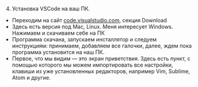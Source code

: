 4. Установка VSCode на ваш ПК.

* Переходим на сайт [code.visualstudio.com](code.visualstudio.com), секция Download
* Здесь есть версия под Mac, Linux. Меня интересует Windows. Нажимаем и скачиваем себе на ПК
* Программа скачана, запускаем инсталлятор и следуем инструкциям: принимаем, добавляем все галочки, далее, ждем пока программа установится на наш ПК.
* Первое, что мы видим — это экран приветствия. Здесь есть пункт, с помощью которого мы можем импортировать все настройки, клавиши из уже установленных редакторов, например Vim, Sublime, Atom и другие.